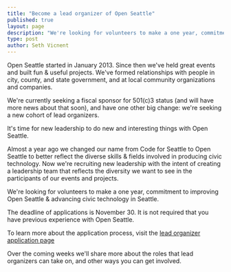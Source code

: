 ```yaml
---
title: "Become a lead organizer of Open Seattle"
published: true
layout: page
description: "We're looking for volunteers to make a one year, commitment to improving Open Seattle & advancing civic technology in Seattle."
type: post
author: Seth Vicnent
---
```



Open Seattle started in January 2013. Since then we've held great events and built fun & useful projects. We've formed relationships with people in city, county, and state government, and at local community organizations and companies.

We're currently seeking a fiscal sponsor for 501(c)3 status (and will have more news about that soon), and have one other big change: we're seeking a new cohort of lead organizers.

It's time for new leadership to do new and interesting things with Open Seattle.

Almost a year ago we changed our name from Code for Seattle to Open Seattle to better reflect the diverse skills & fields involved in producing civic technology. Now we're recruiting new leadership with the intent of creating a leadership team that reflects the diversity we want to see in the participants of our events and projects. 

We're looking for volunteers to make a one year, commitment to improving Open Seattle & advancing civic technology in Seattle.

The deadline of applications is November 30. It is not required that you have previous experience with Open Seattle. 

To learn more about the application process, visit the [lead organizer application page](http://openseattle.org/lead-organizer-application/)

Over the coming weeks we'll share more about the roles that lead organizers can take on, and other ways you can get involved.
